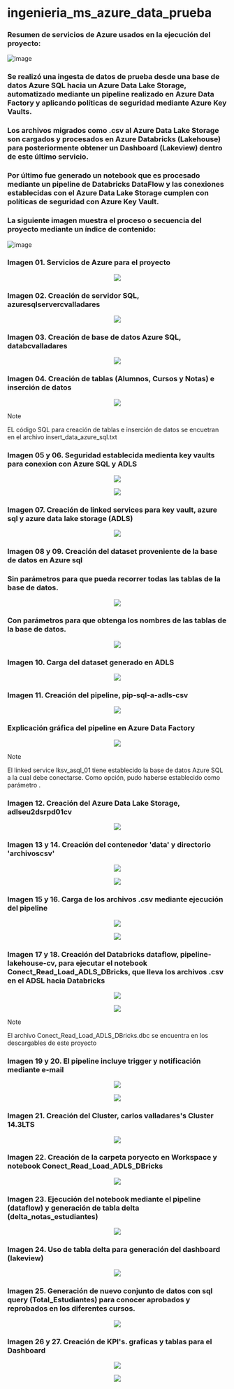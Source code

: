 # ingenieria_ms_azure_data_prueba

### Resumen de servicios de Azure usados en la ejecución del proyecto:

![image](https://github.com/user-attachments/assets/e7c60e5c-5c69-43be-b863-49aa07ed17c6)

### Se realizó una ingesta de datos de prueba desde una base de datos Azure SQL hacia un Azure Data Lake Storage, automatizado mediante un pipeline realizado en Azure Data Factory y aplicando políticas de seguridad mediante Azure Key Vaults. 

### Los archivos migrados como .csv al Azure Data Lake Storage son cargados y procesados en Azure Databricks (Lakehouse) para posteriormente obtener un Dashboard (Lakeview) dentro de este último servicio.

### Por último fue generado un notebook que es procesado mediante un pipeline de Databricks DataFlow y las conexiones establecidas con el Azure Data Lake Storage cumplen con políticas de seguridad con Azure Key Vault.

### La siguiente imagen muestra el proceso o secuencia del proyecto mediante un índice de contenido:

![image](https://github.com/user-attachments/assets/d427b371-387f-44f9-9353-4cc2a52b90b3)

### Imagen 01. Servicios de Azure para el proyecto

<p align="center">
  <img src="https://github.com/user-attachments/assets/cb0ba538-5e8f-42e4-bfb6-e966b7103762">
</p>

### Imagen 02. Creación de servidor SQL, azuresqlservercvalladares

<p align="center">
  <img src="https://github.com/user-attachments/assets/91300236-8757-46eb-ab81-351e504981ae">
</p>

### Imagen 03. Creación de base de datos Azure SQL, databcvalladares

<p align="center">
  <img src="https://github.com/user-attachments/assets/e602ca93-55dd-41bb-8ffd-c9be47c54159">
</p>

### Imagen 04. Creación de tablas (Alumnos, Cursos y Notas) e inserción de datos

<p align="center">
  <img src="https://github.com/user-attachments/assets/49ef03c9-fccc-4682-b1a9-563e3615107d">
</p>

> [!NOTE]
> EL código SQL para creación de tablas e inserción de datos se encuetran en el archivo insert_data_azure_sql.txt

### Imagen 05 y 06. Seguridad establecida medienta key vaults para conexion con Azure SQL y ADLS

<p align="center">
  <img src="https://github.com/user-attachments/assets/af5f4670-96a6-4fa5-9aab-f6195367ba35">
</p>

<p align="center">
  <img src="https://github.com/user-attachments/assets/7d78eeac-2b41-4be1-8534-ec3a4aae5461">
</p>

### Imagen 07. Creación de linked services para key vault, azure sql y azure data lake storage (ADLS)

<p align="center">
  <img src="https://github.com/user-attachments/assets/c2e9fac8-3119-4957-9b85-4ed72f963611">
</p>

### Imagen 08 y 09. Creación del dataset proveniente de la base de datos en Azure sql

### Sin parámetros para que pueda recorrer todas las tablas de la base de datos.

<p align="center">
  <img src="https://github.com/user-attachments/assets/4b9d4440-b1d8-481c-8a3d-85426cdbe50b">
</p>

### Con parámetros para que obtenga los nombres de las tablas de la base de datos.

<p align="center">
  <img src="https://github.com/user-attachments/assets/0db946d8-ce17-4895-86b5-5b2e2bd3525b">
</p>

### Imagen 10. Carga del dataset generado en ADLS

<p align="center">
  <img src="https://github.com/user-attachments/assets/09c5d4ac-67e5-4f64-8bc1-1dfc1a64483f">
</p>

### Imagen 11. Creación del pipeline, pip-sql-a-adls-csv

<p align="center">
  <img src="https://github.com/user-attachments/assets/f8ac56a5-b991-4522-94fe-ee979659c598">
</p>

### Explicación gráfica del pipeline en Azure Data Factory

<p align="center">
  <img src="https://github.com/user-attachments/assets/3825e2fe-9eb4-43c9-bcfa-8e700282fd8d">
</p>

> [!NOTE]
> El linked service lksv_asql_01 tiene establecido la base de datos Azure SQL a la cual debe conectarse. Como opción, pudo haberse establecido como parámetro .

### Imagen 12. Creación del Azure Data Lake Storage, adlseu2dsrpd01cv

<p align="center">
  <img src="https://github.com/user-attachments/assets/feac3961-425e-47b0-bf51-3de3552f5489">
</p>

### Imagen 13 y 14. Creación del contenedor 'data' y directorio 'archivoscsv'

<p align="center">
  <img src="https://github.com/user-attachments/assets/6d8c4565-f73f-46fe-a174-fb357ad3f49c">
</p>

<p align="center">
  <img src="https://github.com/user-attachments/assets/67541c1f-503d-48dc-b135-3b2b08a4b987">
</p>

### Imagen 15 y 16. Carga de los archivos .csv mediante ejecución del pipeline

<p align="center">
  <img src="https://github.com/user-attachments/assets/d97b5374-22cd-4017-b9a1-f3c42b586b51">
</p>

<p align="center">
  <img src="https://github.com/user-attachments/assets/bac2c368-c268-4b72-b917-77eb4d8bb1e9">
</p>

### Imagen 17 y 18. Creación del Databricks dataflow, pipeline-lakehouse-cv, para ejecutar el notebook Conect_Read_Load_ADLS_DBricks, que lleva los archivos .csv en el ADSL hacia Databricks

<p align="center">
  <img src="https://github.com/user-attachments/assets/4410b545-321b-4a0c-9de4-8574829b8211">
</p>

<p align="center">
  <img src="https://github.com/user-attachments/assets/1913f3c9-9f97-4ea1-bd2b-2cd20316b16d">
</p>

> [!NOTE]
> El archivo Conect_Read_Load_ADLS_DBricks.dbc se encuentra en los descargables de este proyecto

### Imagen 19 y 20. El pipeline incluye trigger y notificación mediante e-mail

<p align="center">
  <img src="https://github.com/user-attachments/assets/8e5ea5e0-cc23-4f2a-8cfd-a293e6157a55">
</p>

<p align="center">
  <img src="https://github.com/user-attachments/assets/e95ff026-da03-4948-8ac6-8b5f820d7f8e">
</p>

### Imagen 21. Creación del Cluster, carlos valladares's Cluster 14.3LTS

<p align="center">
  <img src="https://github.com/user-attachments/assets/f79bff1f-be0b-4e07-9fa9-93403453fa31">
</p>

### Imagen 22. Creación de la carpeta poryecto en Workspace y notebook Conect_Read_Load_ADLS_DBricks

<p align="center">
  <img src="https://github.com/user-attachments/assets/0e233dcf-e075-45a5-858e-91c8551fdb94">
</p>

### Imagen 23. Ejecución del notebook mediante el pipeline (dataflow) y generación de tabla delta (delta_notas_estudiantes)

<p align="center">
  <img src="https://github.com/user-attachments/assets/806937ab-56ed-4d98-aad9-9efafe626022">
</p>

### Imagen 24. Uso de tabla delta para generación del dashboard (lakeview)

<p align="center">
  <img src="https://github.com/user-attachments/assets/f59ba1b7-1a95-4693-8896-aadc32645a3e">
</p>

### Imagen 25. Generación de nuevo conjunto de datos con sql query (Total_Estudiantes) para conocer aprobados y reprobados en los diferentes cursos.

<p align="center">
  <img src="https://github.com/user-attachments/assets/ecc80251-f223-463c-868e-3ca1617579a3">
</p>

### Imagen 26 y 27. Creación de KPI's. graficas y tablas para el Dashboard

<p align="center">
  <img src="https://github.com/user-attachments/assets/a51afbed-992d-434c-871d-c8e6b1fd786e">
</p>

<p align="center">
  <img src="https://github.com/user-attachments/assets/9038dc20-4df0-4e04-a591-69ab730033d6">
</p>











